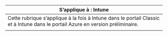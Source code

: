 |S’applique à : Intune |
|--|
|Cette rubrique s’applique à la fois à Intune dans le portail Classic et à Intune dans le portail Azure en version préliminaire.|
| |


<!--HONumber=Jan17_HO2-->


